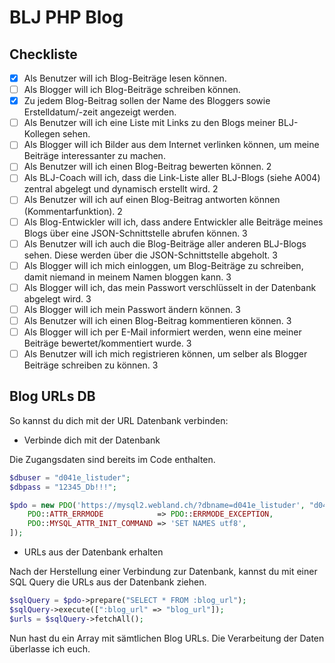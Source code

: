 # BLJ PHP Blog

## Checkliste

- [x] Als Benutzer will ich Blog-Beiträge lesen können.
- [ ] Als Blogger will ich Blog-Beiträge schreiben können.
- [x] Zu jedem Blog-Beitrag sollen der Name des Bloggers sowie Erstelldatum/-zeit angezeigt werden.
- [ ] Als Benutzer will ich eine Liste mit Links zu den Blogs meiner BLJ-Kollegen sehen.
- [ ] Als Blogger will ich Bilder aus dem Internet verlinken können, um meine Beiträge interessanter zu machen.
- [ ] Als Benutzer will ich einen Blog-Beitrag bewerten können. 2
- [ ] Als BLJ-Coach will ich, dass die Link-Liste aller BLJ-Blogs (siehe A004) zentral abgelegt und dynamisch erstellt wird. 2
- [ ] Als Benutzer will ich auf einen Blog-Beitrag antworten können (Kommentarfunktion). 2
- [ ] Als Blog-Entwickler will ich, dass andere Entwickler alle Beiträge meines Blogs über eine JSON-Schnittstelle abrufen können. 3
- [ ] Als Benutzer will ich auch die Blog-Beiträge aller anderen BLJ-Blogs sehen. Diese werden über die JSON-Schnittstelle abgeholt. 3
- [ ] Als Blogger will ich mich einloggen, um Blog-Beiträge zu schreiben, damit niemand in meinem Namen bloggen kann. 3
- [ ] Als Blogger will ich, das mein Passwort verschlüsselt in der Datenbank abgelegt wird. 3
- [ ] Als Blogger will ich mein Passwort ändern können. 3
- [ ] Als Benutzer will ich einen Blog-Beitrag kommentieren können. 3
- [ ] Als Blogger will ich per E-Mail informiert werden, wenn eine meiner Beiträge bewertet/kommentiert wurde. 3
- [ ] Als Benutzer will ich mich registrieren können, um selber als Blogger Beiträge schreiben zu können. 3

## Blog URLs DB

So kannst du dich mit der URL Datenbank verbinden:

- Verbinde dich mit der Datenbank

Die Zugangsdaten sind bereits im Code enthalten.

```php
$dbuser = "d041e_listuder";
$dbpass = "12345_Db!!!";

$pdo = new PDO('https://mysql2.webland.ch/?dbname=d041e_listuder', "d041e_listuder", "12345_Db!!!", [
    PDO::ATTR_ERRMODE            => PDO::ERRMODE_EXCEPTION,
    PDO::MYSQL_ATTR_INIT_COMMAND => 'SET NAMES utf8',
]);
```

- URLs aus der Datenbank erhalten

Nach der Herstellung einer Verbindung zur Datenbank, kannst du mit einer SQL Query die URLs aus der Datenbank ziehen.

```php
$sqlQuery = $pdo->prepare("SELECT * FROM :blog_url");
$sqlQuery->execute([":blog_url" => "blog_url"]);
$urls = $sqlQuery->fetchAll();
```

Nun hast du ein Array mit sämtlichen Blog URLs. Die Verarbeitung der Daten überlasse ich euch.
